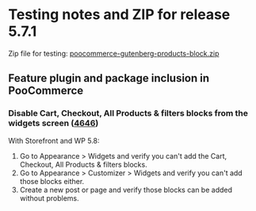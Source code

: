 # Testing notes and ZIP for release 5.7.1

Zip file for testing: [poocommerce-gutenberg-products-block.zip](https://github.com/poocommerce/poocommerce-gutenberg-products-block/files/7074986/poocommerce-gutenberg-products-block.zip)

## Feature plugin and package inclusion in PooCommerce

### Disable Cart, Checkout, All Products & filters blocks from the widgets screen ([4646](https://github.com/poocommerce/poocommerce-gutenberg-products-block/pull/4646))

With Storefront and WP 5.8:

1. Go to Appearance > Widgets and verify you can't add the Cart, Checkout, All Products & filters blocks.
2. Go to Appearance > Customizer > Widgets and verify you can't add those blocks either.
3. Create a new post or page and verify those blocks can be added without problems.
